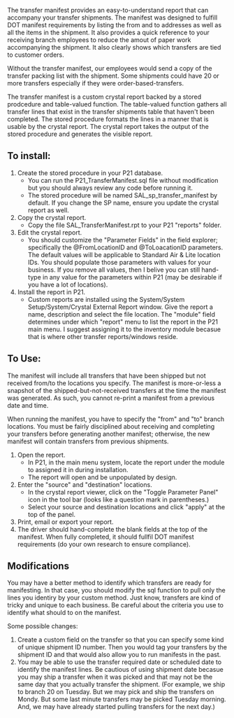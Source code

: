The transfer manifest provides an easy-to-understand report that can accompany your transfer shipments. The manifest was designed to fulfill DOT manifest requirements by listing the from and to addresses as well as all the items in the shipment. It also provides a quick reference to your receiving branch employees to reduce the amout of paper work accompanying the shipment. It also clearly shows which transfers are tied to customer orders.

Without the transfer manifest, our employees would send a copy of the transfer packing list with the shipment. Some shipments could have 20 or more transfers especially if they were order-based-transfers.

The transfer manifest is a custom crystal report backed by a stored prodcedure and table-valued function. The table-valued function gathers all transfer lines that exist in the transfer shipments table that haven't been completed. The stored procedure formats the lines in a manner that is usable by the crystal report. The crystal report takes the output of the stored procedure and generates the visible report.

## To install:

1. Create the stored procedure in your P21 database. 
   * You can run the P21_TransferManifest.sql file without modification but you should always review any code before running it. 
   * The stored procedure will be named SAL_sp_transfer_manifest by default. If you change the SP name, ensure you update the crystal report as well.
2. Copy the crystal report.
   * Copy the file SAL_TransferManifest.rpt to your P21 "reports" folder.
3. Edit the crystal report.
   * You should customize the "Parameter Fields" in the field explorer; specifically the @FromLocationID and @ToLoacationID parameters. The default values will be applicable to Standard Air & Lite location IDs. You should populate those parameters with values for your business. If you remove all values, then I belive you can still hand-type in any value for the parameters within P21 (may be desirable if you have a lot of locations).
4. Install the report in P21.
   * Custom reports are installed using the System/System Setup/System/Crystal External Report window. Give the report a name, description and select the file location. The "module" field determines under which "report" menu to list the report in the P21 main menu. I suggest assigning it to the inventory module becasue that is where other transfer reports/windows reside.
   
## To Use:

The manifest will include all transfers that have been shipped but not received from/to the locations you specify. The manifest is more-or-less a snapshot of the shipped-but-not-received transfers at the time the manifest was generated. As such, you cannot re-print a manifest from a previous date and time. 

When running the manifest, you have to specify the "from" and "to" branch locations. You must be fairly disciplined about receiving and completing your transfers before generating another manifest; otherwise, the new manifest will contain transfers from previous shipments.

1. Open the report.
   * In P21, in the main menu system, locate the report under the module to assigned it in during installation.
   * The report will open and be unpopulated by design.
2. Enter the "source" and "destination" locations.
   * In the crystal report viewer, click on the "Toggle Parameter Panel" icon in the tool bar (looks like a question mark in parentheses.)
   * Select your source and destination locations and click "apply" at the top of the panel.
3. Print, email or export your report.
4. The driver should hand-complete the blank fields at the top of the manifest. When fully completed, it should fullfil DOT manifest requirements (do your own research to ensure compliance).

## Modifications

You may have a better method to identify which transfers are ready for manifesting. In that case, you should modify the sql function to pull only the lines you identiry by your custom method. Just know, transfers are kind of tricky and unique to each business. Be careful about the criteria you use to identify what should to on the manifest.

Some possible changes:
1. Create a custom field on the transfer so that you can specify some kind of unique shipment ID number. Then you would tag your transfers by the shipment ID and that would also allow you to run manifests in the past.
2. You may be able to use the transfer required date or scheduled date to identify the manifest lines. Be cautious of using shipment date becasue you may ship a transfer when it was picked and that may not be the same day that you actually transfer the shipment. (For example, we ship to branch 20 on Tuesday. But we may pick and ship the transfers on Mondy. But some last minute transfers may be picked Tuesday morning. And, we may have already started pulling transfers for the next day.)

